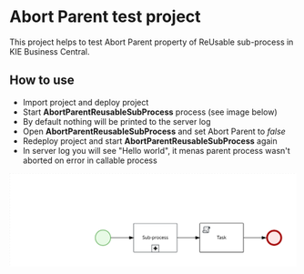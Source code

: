 Abort Parent test project
=======================

This project helps to test Abort Parent property of ReUsable sub-process in KIE Business Central.

## How to use
* Import project and deploy project
* Start **AbortParentReusableSubProcess** process (see image below)
* By default nothing will be printed to the server log
* Open **AbortParentReusableSubProcess** and set Abort Parent to _false_
* Redeploy project and start **AbortParentReusableSubProcess** again
* In server log you will see "Hello world", it menas parent process wasn't aborted on error in callable process

![](src/main/resources/com/myspace/abortparent/AbortParent.AbortParentReusableSubProcess-svg.svg)
